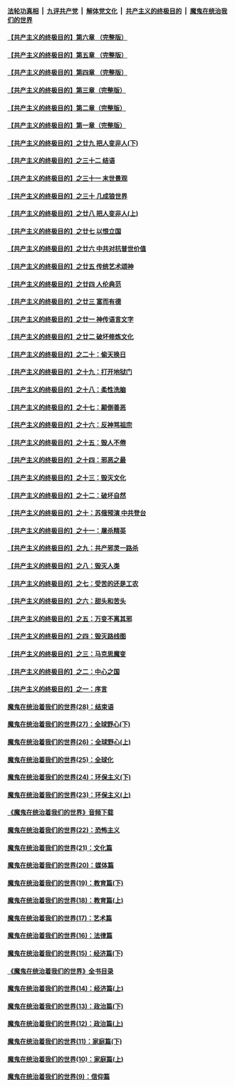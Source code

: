####  [法轮功真相](../../../../basic/blob/master/README.md?t=06080901) &nbsp;|&nbsp; [九评共产党](../../../../9ping.md/blob/master/README.md?t=06080901) &nbsp;|&nbsp; [解体党文化](../../../../jtdwh.md/blob/master/README.md?t=06080901)  &nbsp;|&nbsp; [共产主义的终极目的](../../../../gczydzjmd.md/blob/master/README.md?t=06080901) &nbsp;|&nbsp; [魔鬼在统治我们的世界](../../../../mgztzwmdsj.md/blob/master/README.md?t=06080901) 

#### [【共产主义的终极目的】第六章 （完整版）](../pages/nsc422/n11428913.md?t=06080901) 

#### [【共产主义的终极目的】第五章 （完整版）](../pages/nsc422/n11428912.md?t=06080901) 

#### [【共产主义的终极目的】第四章 （完整版）](../pages/nsc422/n11428907.md?t=06080901) 

#### [【共产主义的终极目的】第三章（完整版）](../pages/nsc422/n11428848.md?t=06080901) 

#### [【共产主义的终极目的】第二章（完整版）](../pages/nsc422/n11428831.md?t=06080901) 

#### [【共产主义的终极目的】第一章（完整版）](../pages/nsc422/n11417651.md?t=06080901) 

#### [【共产主义的终极目的】之廿九 把人变非人(下)](../pages/nsc422/n11344140.md?t=06080901) 

#### [【共产主义的终极目的】之三十二 结语](../pages/nsc422/n11360535.md?t=06080901) 

#### [【共产主义的终极目的】之三十一 末世景观](../pages/nsc422/n11351129.md?t=06080901) 

#### [【共产主义的终极目的】之三十 几成狼世界](../pages/nsc422/n11348280.md?t=06080901) 

#### [【共产主义的终极目的】之廿八 把人变非人(上)](../pages/nsc422/n11340492.md?t=06080901) 

#### [【共产主义的终极目的】之廿七 以恨立国](../pages/nsc422/n11336944.md?t=06080901) 

#### [【共产主义的终极目的】之廿六 中共对抗普世价值](../pages/nsc422/n11324785.md?t=06080901) 

#### [【共产主义的终极目的】之廿五 传统艺术颂神](../pages/nsc422/n11296396.md?t=06080901) 

#### [【共产主义的终极目的】之廿四 人伦典范](../pages/nsc422/n11296397.md?t=06080901) 

#### [【共产主义的终极目的】之廿三 富而有德](../pages/nsc422/n11283598.md?t=06080901) 

#### [【共产主义的终极目的】之廿一 神传语言文字](../pages/nsc422/n11263265.md?t=06080901) 

#### [【共产主义的终极目的】之廿二 破坏修炼文化](../pages/nsc422/n11245728.md?t=06080901) 

#### [【共产主义的终极目的】之二十：偷天换日](../pages/nsc422/n11238846.md?t=06080901) 

#### [【共产主义的终极目的】之十九：打开地狱门](../pages/nsc422/n11206376.md?t=06080901) 

#### [【共产主义的终极目的】之十八：柔性洗脑](../pages/nsc422/n11199994.md?t=06080901) 

#### [【共产主义的终极目的】之十七：颠倒善恶](../pages/nsc422/n11179782.md?t=06080901) 

#### [【共产主义的终极目的】之十六：反神骂祖宗](../pages/nsc422/n11166798.md?t=06080901) 

#### [【共产主义的终极目的】之十五：毁人不倦](../pages/nsc422/n11166792.md?t=06080901) 

#### [【共产主义的终极目的】之十四：邪恶之最](../pages/nsc422/n11150249.md?t=06080901) 

#### [【共产主义的终极目的】之十三：毁灭文化](../pages/nsc422/n11135227.md?t=06080901) 

#### [【共产主义的终极目的】之十二：破坏自然](../pages/nsc422/n11135214.md?t=06080901) 

#### [【共产主义的终极目的】之十：苏俄预演 中共登台](../pages/nsc422/n11118424.md?t=06080901) 

#### [【共产主义的终极目的】之十一：屠杀精英](../pages/nsc422/n11118442.md?t=06080901) 

#### [【共产主义的终极目的】之九：共产邪灵一路杀](../pages/nsc422/n11114139.md?t=06080901) 

#### [【共产主义的终极目的】之八：毁灭人类](../pages/nsc422/n11108503.md?t=06080901) 

#### [【共产主义的终极目的】之七：受苦的还是工农](../pages/nsc422/n11101809.md?t=06080901) 

#### [【共产主义的终极目的】之六：甜头和苦头](../pages/nsc422/n11096971.md?t=06080901) 

#### [【共产主义的终极目的】之五：万变不离其邪](../pages/nsc422/n11091285.md?t=06080901) 

#### [【共产主义的终极目的】之四：毁灭路线图](../pages/nsc422/n11086284.md?t=06080901) 

#### [【共产主义的终极目的】之三：马克思魔变](../pages/nsc422/n11061941.md?t=06080901) 

#### [【共产主义的终极目的】之二：中心之国](../pages/nsc422/n11047728.md?t=06080901) 

#### [【共产主义的终极目的】之一：序言](../pages/nsc422/n11086077.md?t=06080901) 

#### [魔鬼在统治着我们的世界(28)：结束语](../pages/nsc422/n10936246.md?t=06080901) 

#### [魔鬼在统治着我们的世界(27)：全球野心(下)](../pages/nsc422/n10928319.md?t=06080901) 

#### [魔鬼在统治着我们的世界(26)：全球野心(上)](../pages/nsc422/n10900318.md?t=06080901) 

#### [魔鬼在统治着我们的世界(25)：全球化](../pages/nsc422/n10788205.md?t=06080901) 

#### [魔鬼在统治着我们的世界(24)：环保主义(下)](../pages/nsc422/n10695307.md?t=06080901) 

#### [魔鬼在统治着我们的世界(23)：环保主义(上)](../pages/nsc422/n10688613.md?t=06080901) 

#### [《魔鬼在统治着我们的世界》音频下载](../pages/nsc422/n10635553.md?t=06080901) 

#### [魔鬼在统治着我们的世界(22)：恐怖主义](../pages/nsc422/n10614727.md?t=06080901) 

#### [魔鬼在统治着我们的世界(21)：文化篇](../pages/nsc422/n10597706.md?t=06080901) 

#### [魔鬼在统治着我们的世界(20)：媒体篇](../pages/nsc422/n10586579.md?t=06080901) 

#### [魔鬼在统治着我们的世界(19)：教育篇(下)](../pages/nsc422/n10564808.md?t=06080901) 

#### [魔鬼在统治着我们的世界(18)：教育篇(上)](../pages/nsc422/n10526970.md?t=06080901) 

#### [魔鬼在统治着我们的世界(17)：艺术篇](../pages/nsc422/n10499093.md?t=06080901) 

#### [魔鬼在统治着我们的世界(16)：法律篇](../pages/nsc422/n10485969.md?t=06080901) 

#### [魔鬼在统治着我们的世界(15)：经济篇(下)](../pages/nsc422/n10469975.md?t=06080901) 

#### [《魔鬼在统治着我们的世界》全书目录](../pages/nsc422/n10464261.md?t=06080901) 

#### [魔鬼在统治着我们的世界(14)：经济篇(上)](../pages/nsc422/n10457370.md?t=06080901) 

#### [魔鬼在统治着我们的世界(13)：政治篇(下)](../pages/nsc422/n10448270.md?t=06080901) 

#### [魔鬼在统治着我们的世界(12)：政治篇(上)](../pages/nsc422/n10444576.md?t=06080901) 

#### [魔鬼在统治着我们的世界(11)：家庭篇(下)](../pages/nsc422/n10440961.md?t=06080901) 

#### [魔鬼在统治着我们的世界(10)：家庭篇(上)](../pages/nsc422/n10435448.md?t=06080901) 

#### [魔鬼在统治着我们的世界(9)：信仰篇](../pages/nsc422/n10432159.md?t=06080901) 

